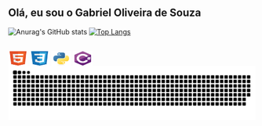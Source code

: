 ## Olá, eu sou o Gabriel Oliveira de Souza

![Anurag's GitHub stats](https://github-readme-stats.vercel.app/api?username=gabrielsouza767&show_icons=true&theme=radical)
[![Top Langs](https://github-readme-stats.vercel.app/api/top-langs/?username=gabrielsouza767&layout=compact&theme=radical)](https://github.com/gabrielsouza767/github-readme-stats)
<div style="display: inline_block"><br>
  <img align="center" alt="Gaba-HTML" height="30" width="40" src="https://raw.githubusercontent.com/devicons/devicon/master/icons/html5/html5-original.svg">
  <img align="center" alt="Gaba-CSS" height="30" width="40" src="https://raw.githubusercontent.com/devicons/devicon/master/icons/css3/css3-original.svg">
  <img align="center" alt="Gaba-Python" height="30" width="40" src="https://raw.githubusercontent.com/devicons/devicon/master/icons/python/python-original.svg">
  <img align="center" alt="Gaba-Csharp" height="30" width="40" src="https://raw.githubusercontent.com/devicons/devicon/master/icons/csharp/csharp-original.svg">
</div>
<picture align="center">
  <source media="(prefers-color-scheme: dark)" srcset="https://raw.githubusercontent.com/gabrielsouza767/gabrielsouza767/output/github-contribution-grid-snake-dark.svg">
  <source media="(prefers-color-scheme: light)" srcset="https://raw.githubusercontent.com/gabrielsouza767/gabrielsouza767/output/github-contribution-grid-snake-dark.svg">
  <img align="center" alt="github contribution grid snake animation" src="https://raw.githubusercontent.com/gabrielsouza767/gabrielsouza767/output/github-contribution-grid-snake.svg">
</picture>
